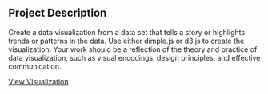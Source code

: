 ## Project Description

Create a data visualization from a data set that tells a story or highlights trends or patterns in the data. Use either dimple.js or d3.js to create the visualization. Your work should be a reflection of the theory and practice of data visualization, such as visual encodings, design principles, and effective communication.


[View Visualization](http://bl.ocks.org/tcook1/raw/aed0104b8c571853bc3331f79edebcdc/)

